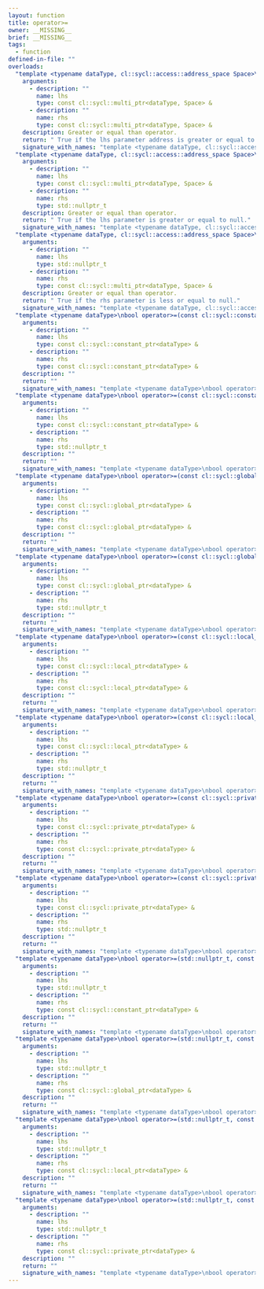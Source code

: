 ```yaml
---
layout: function
title: operator>=
owner: __MISSING__
brief: __MISSING__
tags:
  - function
defined-in-file: ""
overloads:
  "template <typename dataType, cl::sycl::access::address_space Space>\nbool operator>=(const cl::sycl::multi_ptr<dataType, Space> &, const cl::sycl::multi_ptr<dataType, Space> &)":
    arguments:
      - description: ""
        name: lhs
        type: const cl::sycl::multi_ptr<dataType, Space> &
      - description: ""
        name: rhs
        type: const cl::sycl::multi_ptr<dataType, Space> &
    description: Greater or equal than operator.
    return: " True if the lhs parameter address is greater or equal to rhs, false"
    signature_with_names: "template <typename dataType, cl::sycl::access::address_space Space>\nbool operator>=(const cl::sycl::multi_ptr<dataType, Space> & lhs, const cl::sycl::multi_ptr<dataType, Space> & rhs)"
  "template <typename dataType, cl::sycl::access::address_space Space>\nbool operator>=(const cl::sycl::multi_ptr<dataType, Space> &, std::nullptr_t)":
    arguments:
      - description: ""
        name: lhs
        type: const cl::sycl::multi_ptr<dataType, Space> &
      - description: ""
        name: rhs
        type: std::nullptr_t
    description: Greater or equal than operator.
    return: " True if the lhs parameter is greater or equal to null."
    signature_with_names: "template <typename dataType, cl::sycl::access::address_space Space>\nbool operator>=(const cl::sycl::multi_ptr<dataType, Space> & lhs, std::nullptr_t rhs)"
  "template <typename dataType, cl::sycl::access::address_space Space>\nbool operator>=(std::nullptr_t, const cl::sycl::multi_ptr<dataType, Space> &)":
    arguments:
      - description: ""
        name: lhs
        type: std::nullptr_t
      - description: ""
        name: rhs
        type: const cl::sycl::multi_ptr<dataType, Space> &
    description: Greater or equal than operator.
    return: " True if the rhs parameter is less or equal to null."
    signature_with_names: "template <typename dataType, cl::sycl::access::address_space Space>\nbool operator>=(std::nullptr_t lhs, const cl::sycl::multi_ptr<dataType, Space> & rhs)"
  "template <typename dataType>\nbool operator>=(const cl::sycl::constant_ptr<dataType> &, const cl::sycl::constant_ptr<dataType> &)":
    arguments:
      - description: ""
        name: lhs
        type: const cl::sycl::constant_ptr<dataType> &
      - description: ""
        name: rhs
        type: const cl::sycl::constant_ptr<dataType> &
    description: ""
    return: ""
    signature_with_names: "template <typename dataType>\nbool operator>=(const cl::sycl::constant_ptr<dataType> & lhs, const cl::sycl::constant_ptr<dataType> & rhs)"
  "template <typename dataType>\nbool operator>=(const cl::sycl::constant_ptr<dataType> &, std::nullptr_t)":
    arguments:
      - description: ""
        name: lhs
        type: const cl::sycl::constant_ptr<dataType> &
      - description: ""
        name: rhs
        type: std::nullptr_t
    description: ""
    return: ""
    signature_with_names: "template <typename dataType>\nbool operator>=(const cl::sycl::constant_ptr<dataType> & lhs, std::nullptr_t rhs)"
  "template <typename dataType>\nbool operator>=(const cl::sycl::global_ptr<dataType> &, const cl::sycl::global_ptr<dataType> &)":
    arguments:
      - description: ""
        name: lhs
        type: const cl::sycl::global_ptr<dataType> &
      - description: ""
        name: rhs
        type: const cl::sycl::global_ptr<dataType> &
    description: ""
    return: ""
    signature_with_names: "template <typename dataType>\nbool operator>=(const cl::sycl::global_ptr<dataType> & lhs, const cl::sycl::global_ptr<dataType> & rhs)"
  "template <typename dataType>\nbool operator>=(const cl::sycl::global_ptr<dataType> &, std::nullptr_t)":
    arguments:
      - description: ""
        name: lhs
        type: const cl::sycl::global_ptr<dataType> &
      - description: ""
        name: rhs
        type: std::nullptr_t
    description: ""
    return: ""
    signature_with_names: "template <typename dataType>\nbool operator>=(const cl::sycl::global_ptr<dataType> & lhs, std::nullptr_t rhs)"
  "template <typename dataType>\nbool operator>=(const cl::sycl::local_ptr<dataType> &, const cl::sycl::local_ptr<dataType> &)":
    arguments:
      - description: ""
        name: lhs
        type: const cl::sycl::local_ptr<dataType> &
      - description: ""
        name: rhs
        type: const cl::sycl::local_ptr<dataType> &
    description: ""
    return: ""
    signature_with_names: "template <typename dataType>\nbool operator>=(const cl::sycl::local_ptr<dataType> & lhs, const cl::sycl::local_ptr<dataType> & rhs)"
  "template <typename dataType>\nbool operator>=(const cl::sycl::local_ptr<dataType> &, std::nullptr_t)":
    arguments:
      - description: ""
        name: lhs
        type: const cl::sycl::local_ptr<dataType> &
      - description: ""
        name: rhs
        type: std::nullptr_t
    description: ""
    return: ""
    signature_with_names: "template <typename dataType>\nbool operator>=(const cl::sycl::local_ptr<dataType> & lhs, std::nullptr_t rhs)"
  "template <typename dataType>\nbool operator>=(const cl::sycl::private_ptr<dataType> &, const cl::sycl::private_ptr<dataType> &)":
    arguments:
      - description: ""
        name: lhs
        type: const cl::sycl::private_ptr<dataType> &
      - description: ""
        name: rhs
        type: const cl::sycl::private_ptr<dataType> &
    description: ""
    return: ""
    signature_with_names: "template <typename dataType>\nbool operator>=(const cl::sycl::private_ptr<dataType> & lhs, const cl::sycl::private_ptr<dataType> & rhs)"
  "template <typename dataType>\nbool operator>=(const cl::sycl::private_ptr<dataType> &, std::nullptr_t)":
    arguments:
      - description: ""
        name: lhs
        type: const cl::sycl::private_ptr<dataType> &
      - description: ""
        name: rhs
        type: std::nullptr_t
    description: ""
    return: ""
    signature_with_names: "template <typename dataType>\nbool operator>=(const cl::sycl::private_ptr<dataType> & lhs, std::nullptr_t rhs)"
  "template <typename dataType>\nbool operator>=(std::nullptr_t, const cl::sycl::constant_ptr<dataType> &)":
    arguments:
      - description: ""
        name: lhs
        type: std::nullptr_t
      - description: ""
        name: rhs
        type: const cl::sycl::constant_ptr<dataType> &
    description: ""
    return: ""
    signature_with_names: "template <typename dataType>\nbool operator>=(std::nullptr_t lhs, const cl::sycl::constant_ptr<dataType> & rhs)"
  "template <typename dataType>\nbool operator>=(std::nullptr_t, const cl::sycl::global_ptr<dataType> &)":
    arguments:
      - description: ""
        name: lhs
        type: std::nullptr_t
      - description: ""
        name: rhs
        type: const cl::sycl::global_ptr<dataType> &
    description: ""
    return: ""
    signature_with_names: "template <typename dataType>\nbool operator>=(std::nullptr_t lhs, const cl::sycl::global_ptr<dataType> & rhs)"
  "template <typename dataType>\nbool operator>=(std::nullptr_t, const cl::sycl::local_ptr<dataType> &)":
    arguments:
      - description: ""
        name: lhs
        type: std::nullptr_t
      - description: ""
        name: rhs
        type: const cl::sycl::local_ptr<dataType> &
    description: ""
    return: ""
    signature_with_names: "template <typename dataType>\nbool operator>=(std::nullptr_t lhs, const cl::sycl::local_ptr<dataType> & rhs)"
  "template <typename dataType>\nbool operator>=(std::nullptr_t, const cl::sycl::private_ptr<dataType> &)":
    arguments:
      - description: ""
        name: lhs
        type: std::nullptr_t
      - description: ""
        name: rhs
        type: const cl::sycl::private_ptr<dataType> &
    description: ""
    return: ""
    signature_with_names: "template <typename dataType>\nbool operator>=(std::nullptr_t lhs, const cl::sycl::private_ptr<dataType> & rhs)"
---
```

